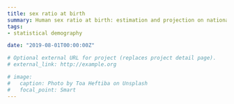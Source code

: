 ```yaml
---
title: sex ratio at birth
summary: Human sex ratio at birth: estimation and projection on national and subnational levels
tags:
- statistical demography

date: "2019-08-01T00:00:00Z"

# Optional external URL for project (replaces project detail page).
# external_link: http://example.org

# image:
#   caption: Photo by Toa Heftiba on Unsplash
#   focal_point: Smart
---
```

